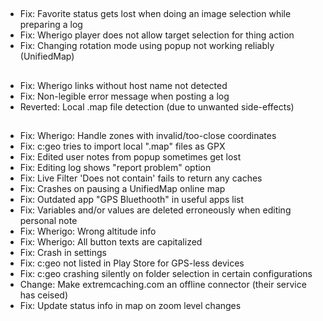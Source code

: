 ##
- Fix: Favorite status gets lost when doing an image selection while preparing a log
- Fix: Wherigo player does not allow target selection for thing action
- Fix: Changing rotation mode using popup not working reliably (UnifiedMap)

##
- Fix: Wherigo links without host name not detected
- Fix: Non-legible error message when posting a log
- Reverted: Local .map file detection (due to unwanted side-effects)

##
- Fix: Wherigo: Handle zones with invalid/too-close coordinates
- Fix: c:geo tries to import local ".map" files as GPX
- Fix: Edited user notes from popup sometimes get lost
- Fix: Editing log shows "report problem" option
- Fix: Live Filter 'Does not contain' fails to return any caches
- Fix: Crashes on pausing a UnifiedMap online map
- Fix: Outdated app "GPS Bluethooth" in useful apps list
- Fix: Variables and/or values are deleted erroneously when editing personal note
- Fix: Wherigo: Wrong altitude info
- Fix: Wherigo: All button texts are capitalized
- Fix: Crash in settings
- Fix: c:geo not listed in Play Store for GPS-less devices
- Fix: c:geo crashing silently on folder selection in certain configurations
- Change: Make extremcaching.com an offline connector (their service has ceised)
- Fix: Update status info in map on zoom level changes
